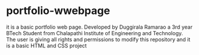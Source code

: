 # portfolio-wwebpage
it is a basic portfolio web page. Developed by Duggirala Ramarao a 3rd year BTech Student from Chalapathi Institute of Engineering and Technology. The user is giving all rights and permissions to modify this repository and it is a basic HTML and CSS project
